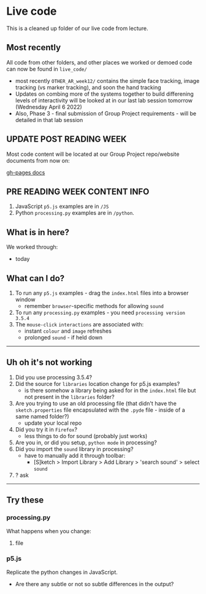 # Live code

This is a cleaned up folder of our live code from lecture. 

## Most recently

All code from other folders, and other places we worked or demoed code can now be found in `live_code/` 
- most recently `OTHER_AR_week12/` contains the simple face tracking, image tracking (vs marker tracking), and soon the hand tracking
- Updates on combing more of the systems together to build differening levels of interactivity will be looked at in our last lab session tomorrow (Wednesday April 6 2022) 
- Also, Phase 3 - final submission of Group Project requirements - will be detailed in that lab session

## UPDATE POST READING WEEK

Most code content will be located at our Group Project repo/website documents from now on:

[gh-pages docs](https://github.com/robots-make-art-too/GroupProject_info/tree/gh-pages/docs)

## PRE READING WEEK CONTENT INFO

1. JavaScript `p5.js` examples are in `/JS`
2. Python `processing.py` examples are in `/python`.

## What is in here?

We worked through:
- today 


## What can I do?

1. To run any `p5.js` examples - drag the `index.html` files into a browser window
   - remember `browser`-specific methods for allowing `sound`
2. To run any `processing.py` examples - you need `processing version 3.5.4`
3. The `mouse-click` `interactions` are associated with:
   - instant `colour` and `image` refreshes
   - prolonged `sound` - if held down

---

## Uh oh it's not working

1. Did you use processing 3.5.4?
2. Did the source for `libraries` location change for p5.js examples?
   - is there somehow a library being asked for in the `index.html` file but not present in the `libraries` folder?
3. Are you trying to use an old processing file (that didn't have the `sketch.properties` file encapsulated with the `.pyde` file - inside of a same named folder?)
   - update your local repo
4. Did you try it in `Firefox`? 
   - less things to do for sound (probably just works)
5. Are you in, or did you setup, `python mode` in processing?
6. Did you import the  `sound` library in processing?
   - have to manually add it through toolbar:
     - [S]ketch > Import Library > Add Library > 'search sound' > select `sound`
7. ? ask

---

## Try these

### processing.py

What happens when you change:

1. file


### p5.js

Replicate the python changes in JavaScript. 
   - Are there any subtle or not so subtle differences in the output?
